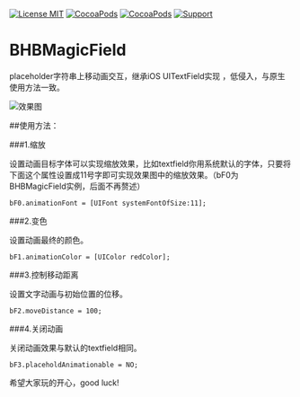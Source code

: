 [![License MIT](https://img.shields.io/badge/license-MIT-green.svg?style=flat)](https://raw.githubusercontent.com/bb-coder/BHBMagicField/master/LICENSE)
[![CocoaPods](http://img.shields.io/cocoapods/v/YYKit.svg?style=flat)](http://cocoapods.org/?q=BHBMagicField)
[![CocoaPods](http://img.shields.io/cocoapods/p/YYKit.svg?style=flat)](http://cocoapods.org/?q=BHBMagicField)
[![Support](https://img.shields.io/badge/support-iOS%207%2B%20-blue.svg?style=flat)](https://www.apple.com/nl/ios/)

# BHBMagicField
placeholder字符串上移动画交互，继承iOS UITextField实现 ，低侵入，与原生使用方法一致。

![效果图](http://7xkdhe.com1.z0.glb.clouddn.com/MagicField.gif)


##使用方法：

###1.缩放

设置动画目标字体可以实现缩放效果，比如textfield你用系统默认的字体，只要将下面这个属性设置成11号字即可实现效果图中的缩放效果。（bF0为BHBMagicField实例，后面不再赘述）

    bF0.animationFont = [UIFont systemFontOfSize:11];

###2.变色

设置动画最终的颜色。

    bF1.animationColor = [UIColor redColor];

###3.控制移动距离

设置文字动画与初始位置的位移。

    bF2.moveDistance = 100;

###4.关闭动画

关闭动画效果与默认的textfield相同。

    bF3.placeholdAnimationable = NO;


希望大家玩的开心，good luck!
